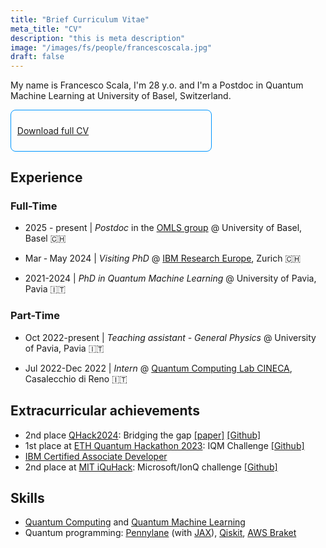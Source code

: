 ```yaml
---
title: "Brief Curriculum Vitae"
meta_title: "CV"
description: "this is meta description"
image: "/images/fs/people/francescoscala.jpg"
draft: false
---
```


My name is Francesco Scala, I'm 28 y.o. and I'm a Postdoc in Quantum Machine Learning at University of Basel, Switzerland.

<div class="warning" style=' border: solid #0096FF 1px; border-radius: 8px; padding:0.7em; width: 300px;'>

[<i class="fa-solid fa-download"></i>](./documents/resume.pdf) [Download full CV](./documents/resume.pdf) 

</div>

## Experience

### Full-Time
- 2025 - present | _Postdoc_ in the [OMLS group](https://sites.google.com/view/omls-group/main?authuser=0) @ University of Basel, Basel 🇨🇭 

- Mar ‐ May 2024 | _Visiting PhD_ @ [IBM Research Europe](https://research.ibm.com/labs/zurich), Zurich 🇨🇭 

- 2021-2024 | _PhD in Quantum Machine Learning_ @ University of Pavia, Pavia 🇮🇹

### Part-Time

- Oct 2022-present | _Teaching assistant - General Physics_ @ University of Pavia, Pavia 🇮🇹

- Jul 2022-Dec 2022 | _Intern_ @ [Quantum Computing Lab CINECA](https://www.quantumcomputinglab.cineca.it/), Casalecchio di Reno 🇮🇹



## Extracurricular achievements
- 2nd place [QHack2024](https://qhack.ai/): Bridging the gap [[paper]](https://arxiv.org/abs/2402.17668) [[Github]](https://github.com/fran-scala/Spectral-Gap-Superposition-States)
- 1st place at [ETH Quantum Hackathon 2023](https://qec.amiv.ethz.ch/qhack23/): IQM Challenge [[Github]](https://github.com/fran-scala/eth-qec-hackathon-2023/)
- [IBM Certified Associate Developer](https://www.credly.com/users/francesco-scala)
- 2nd place at [MIT iQuHack](https://www.iquise.mit.edu/iQuHACK/2022-01-28): Microsoft/IonQ challenge  [[Github]](https://karimaed.github.io/2022_microsoft_ionq_challenge/) 

## Skills

- [Quantum Computing](https://en.wikipedia.org/wiki/Quantum_computing) and [Quantum Machine Learning](https://en.wikipedia.org/wiki/Quantum_machine_learning)
- Quantum programming: [Pennylane](https://pennylane.ai/) (with [JAX](https://jax.readthedocs.io/en/latest/notebooks/quickstart.html)), [Qiskit](https://qiskit.org/), [AWS Braket](https://aws.amazon.com/braket/)

